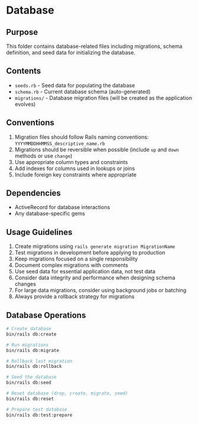 # Database

## Purpose
This folder contains database-related files including migrations, schema definition, and seed data for initializing the database.

## Contents
- `seeds.rb` - Seed data for populating the database
- `schema.rb` - Current database schema (auto-generated)
- `migrations/` - Database migration files (will be created as the application evolves)

## Conventions
1. Migration files should follow Rails naming conventions: `YYYYMMDDHHMMSS_descriptive_name.rb`
2. Migrations should be reversible when possible (include `up` and `down` methods or use `change`)
3. Use appropriate column types and constraints
4. Add indexes for columns used in lookups or joins
5. Include foreign key constraints where appropriate

## Dependencies
- ActiveRecord for database interactions
- Any database-specific gems

## Usage Guidelines
1. Create migrations using `rails generate migration MigrationName`
2. Test migrations in development before applying to production
3. Keep migrations focused on a single responsibility
4. Document complex migrations with comments
5. Use seed data for essential application data, not test data
6. Consider data integrity and performance when designing schema changes
7. For large data migrations, consider using background jobs or batching
8. Always provide a rollback strategy for migrations

## Database Operations
```bash
# Create database
bin/rails db:create

# Run migrations
bin/rails db:migrate

# Rollback last migration
bin/rails db:rollback

# Seed the database
bin/rails db:seed

# Reset database (drop, create, migrate, seed)
bin/rails db:reset

# Prepare test database
bin/rails db:test:prepare
```
